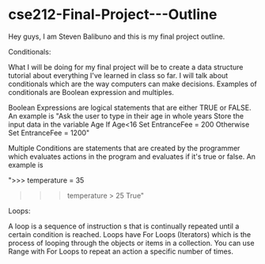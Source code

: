 # cse212-Final-Project---Outline
Hey guys, I am Steven Balibuno and this is my final project outline.


Conditionals:

What I will be doing for my final project will be to create a data structure tutorial about everything I've learned in class so far. I will talk about conditionals which are the way computers can make decisions. Examples of conditionals are Boolean expression and multiples.

Boolean Expressions are logical statements that are either TRUE or FALSE. An example is 
"Ask the user to type in their age in whole years
Store the input data in the variable Age
If Age<16
	Set EntranceFee = 200
Otherwise
	Set EntranceFee = 1200"


Multiple Conditions are statements that are created by the programmer which evaluates actions in the program and evaluates if it's true or false. An example is

">>> temperature = 35
>>> temperature > 25
True"

Loops: 

A loop is a sequence of instruction s that is continually repeated until a certain condition is reached. Loops have For Loops (Iterators) which is the process of looping through the objects or items in a collection. You can use Range with For Loops to repeat an action a specific number of times.



